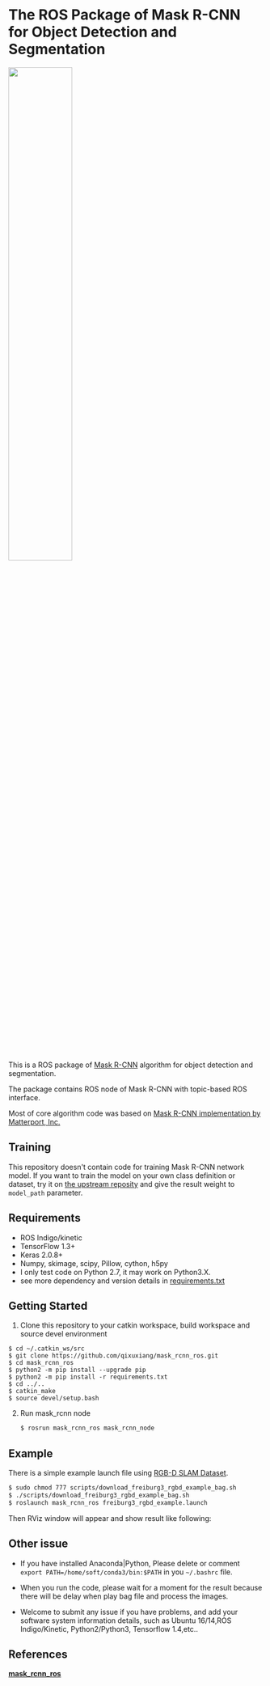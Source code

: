 # The ROS Package of Mask R-CNN for Object Detection and Segmentation

<img src="https://github.com/yehengchen/mask_rcnn_ros/blob/master/scripts/mask_rcnn.gif" width="50%" height="50%">

This is a ROS package of [Mask R-CNN](https://arxiv.org/abs/1703.06870) algorithm for object detection and segmentation.

The package contains ROS node of Mask R-CNN with topic-based ROS interface.

Most of core algorithm code was based on [Mask R-CNN implementation by Matterport, Inc. ](https://github.com/matterport/Mask_RCNN)

## Training

This repository doesn't contain code for training Mask R-CNN network model.
If you want to train the model on your own class definition or dataset, try it on [the upstream reposity](https://github.com/matterport/Mask_RCNN) and give the result weight to `model_path` parameter.

## Requirements
* ROS Indigo/kinetic
* TensorFlow 1.3+
* Keras 2.0.8+
* Numpy, skimage, scipy, Pillow, cython, h5py
* I only test code on Python 2.7, it may work on Python3.X.
* see more dependency and version details in [requirements.txt](https://github.com/qixuxiang/mask_rcnn_ros/blob/master/requirements.txt)

## Getting Started

1. Clone this repository to your catkin workspace, build workspace and source devel environment 
```
$ cd ~/.catkin_ws/src
$ git clone https://github.com/qixuxiang/mask_rcnn_ros.git
$ cd mask_rcnn_ros
$ python2 -m pip install --upgrade pip
$ python2 -m pip install -r requirements.txt
$ cd ../..
$ catkin_make
$ source devel/setup.bash

```
2. Run mask_rcnn node
      ~~~bash
      $ rosrun mask_rcnn_ros mask_rcnn_node
      ~~~
## Example

There is a simple example launch file using [RGB-D SLAM Dataset](https://vision.in.tum.de/data/datasets/rgbd-dataset/download).

~~~bash
$ sudo chmod 777 scripts/download_freiburg3_rgbd_example_bag.sh
$ ./scripts/download_freiburg3_rgbd_example_bag.sh
$ roslaunch mask_rcnn_ros freiburg3_rgbd_example.launch
~~~

Then RViz window will appear and show result like following:


## Other issue

* If you have installed Anaconda|Python, Please delete or comment `export PATH=/home/soft/conda3/bin:$PATH` in you `~/.bashrc` file.

* When you run the code, please wait for a moment for the result because there will be delay when play bag file and process the images.

* Welcome to submit any issue if you have problems, and add your software system information details, such as Ubuntu 16/14,ROS Indigo/Kinetic, Python2/Python3, Tensorflow 1.4,etc..

## References

__[ mask_rcnn_ros ](https://github.com/qixuxiang/mask_rcnn_ros)__
